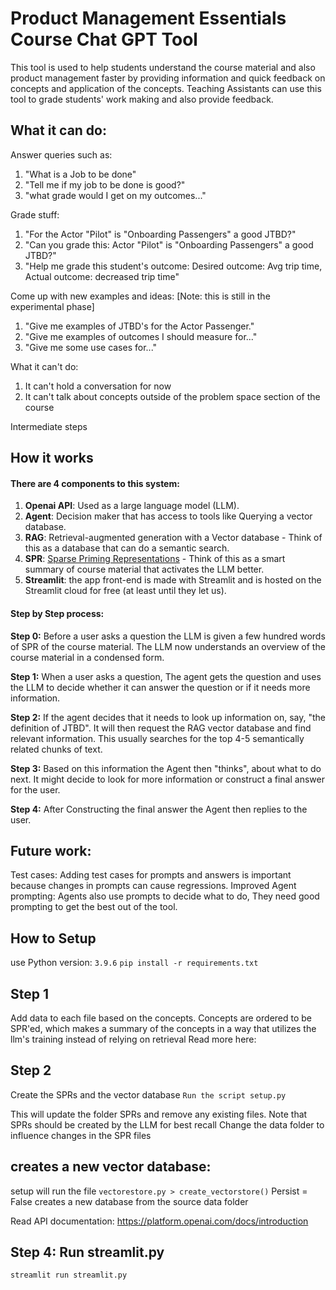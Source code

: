 # Product Management Essentials Course Chat GPT Tool
This tool is used to help students understand the course material and also product management faster by providing information and quick feedback on concepts and application of the concepts.
Teaching Assistants can use this tool to grade students' work making and also provide feedback.


## What it can do:
Answer queries such as:
1. "What is a Job to be done"
2. "Tell me if my job to be done is good?"
3. "what grade would I get on my outcomes..."

Grade stuff:
1. "For the Actor "Pilot" is "Onboarding Passengers" a good JTBD?"
2. "Can you grade this: Actor "Pilot" is "Onboarding Passengers" a good JTBD?"
3. "Help me grade this student's outcome: Desired outcome: Avg trip time, Actual outcome: decreased trip time"

Come up with new examples and ideas:
[Note: this is still in the experimental phase]
1. "Give me examples of JTBD's for the Actor Passenger."
2. "Give me examples of outcomes I should measure for..."
3. "Give me some use cases for..."

What it can't do:
1. It can't hold a conversation for now
2. It can't talk about concepts outside of the problem space section of the course

Intermediate steps 


## How it works

#### There are 4 components to this system:
1. **Openai API**: Used as a large language model (LLM).
3. **Agent**: Decision maker that has access to tools like Querying a vector database.
4. **RAG**: Retrieval-augmented generation with a Vector database - Think of this as a database that can do a semantic search.
5. **SPR**: [Sparse Priming Representations]([url](https://github.com/daveshap/SparsePrimingRepresentations/pulse)) - Think of this as a smart summary of course material that activates the LLM better.
6. **Streamlit**: the app front-end is made with Streamlit and is hosted on the Streamlit cloud for free (at least until they let us).

#### Step by Step process:
**Step 0:** Before a user asks a question the LLM is given a few hundred words of SPR of the course material. The LLM now understands an overview of the course material in a condensed form.

**Step 1:** When a user asks a question, The agent gets the question and uses the LLM to decide whether it can answer the question or if it needs more information. 

**Step 2:** If the agent decides that it needs to look up information on, say, "the definition of JTBD". It will then request the RAG vector database and find relevant information. This usually searches for the top 4-5 semantically related chunks of text.

**Step 3:** Based on this information the Agent then "thinks", about what to do next. It might decide to look for more information or construct a final answer for the user.

**Step 4:** After Constructing the final answer the Agent then replies to the user.

## Future work:
Test cases: Adding test cases for prompts and answers is important because changes in prompts can cause regressions.
Improved Agent prompting: Agents also use prompts to decide what to do, They need good prompting to get the best out of the tool.


## How to Setup
use Python version: `3.9.6`
`pip install -r requirements.txt`

## Step 1
Add data to each file based on the concepts.
Concepts are ordered to be SPR'ed, which makes a summary of the concepts in a way that utilizes the llm's training instead of relying on retrieval
Read more here: 

## Step 2
Create the SPRs and the vector database
`Run the script setup.py`

This will update the folder SPRs and remove any existing files.
Note that SPRs should be created by the LLM for best recall
Change the data folder to influence changes in the SPR files

## creates a new vector database:
setup will run the file `vectorestore.py > create_vectorstore()`
Persist = False creates a new database from the source data folder

Read API documentation:
https://platform.openai.com/docs/introduction

## Step 4: Run streamlit.py
`streamlit run streamlit.py`

